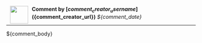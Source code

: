 <a href="${comment_creator_url}"><img src="${comment_creator_avatar}" align="left" width="48" height="48" hspace="10"></img></a> **Comment by [${comment_creator_username}](${comment_creator_url})**
_${comment_date}_

----

${comment_body}

